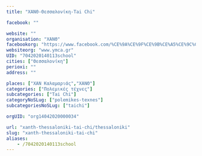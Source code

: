 ```yaml
---
title: "ΧΑΝΘ-Θεσσαλονίκη-Tai Chi"

facebook: ""

website: ""
organisation: "ΧΑΝΘ"
facebookorg: "https://www.facebook.com/%CE%9A%CE%9F%CE%9B%CE%A5%CE%9C%CE%92%CE%97%CE%A4%CE%99%CE%9A%CE%9F-%CE%A7%CE%91%CE%9D%CE%98-158035910891406/"
websiteorg: "www.ymca.gr"
UID: "7042020140113school"
cities: ["Θεσσαλονίκη"]
perioxi: ""
address: ""

places: ["ΧΑΝ Καλαμαριάς","ΧΑΝΘ"]
categories: ["Πολεμικές τέχνες"]
subcategories: ["Tai Chi"]
categoryNoSLug: ["polemikes-texnes"]
subcategoriesNoSLug: ["taichi"]

orgUID: "org14042020000034"

url: "xanth-thessaloniki-tai-chi/thessaloniki"
slug: "xanth-thessaloniki-tai-chi"
aliases:
    - /7042020140113school
---
```





